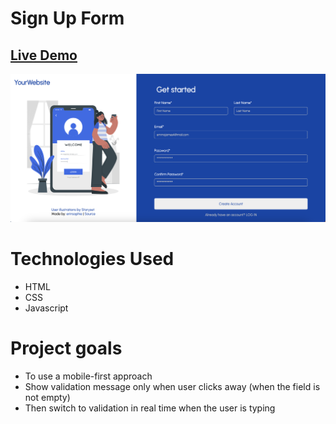 # Sign Up Form 

## [Live Demo](https://erinsophie.github.io/sign-up-form/)

![Sign Up Form](images/signup.png)

# Technologies Used 

- HTML
- CSS
- Javascript

# Project goals

- To use a mobile-first approach
- Show validation message only when user clicks away (when the field is not empty)
- Then switch to validation in real time when the user is typing



